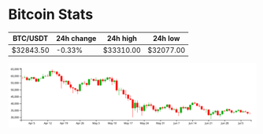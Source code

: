 # Bitcoin Stats

BTC/USDT|24h change|24h high|24h low|
|---|---|---|---|
|$32843.50|-0.33%|$33310.00|$32077.00|

<img src="./chart.svg">
